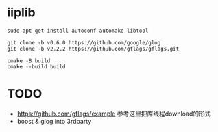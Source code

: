 # iiplib

```
sudo apt-get install autoconf automake libtool 

git clone -b v0.6.0 https://github.com/google/glog
git clone -b v2.2.2 https://github.com/gflags/gflags.git

cmake -B build
cmake --build build
```


# TODO

* https://github.com/gflags/example
参考这里把库线程download的形式
* boost & glog into 3rdparty